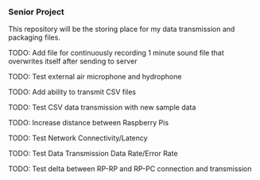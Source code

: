### Senior Project

This repository will be the storing place for my data transmission and packaging files.

TODO: Add file for continuously recording 1 minute sound file that overwrites itself after sending to server

TODO: Test external air microphone and hydrophone

TODO: Add ability to transmit CSV files

TODO: Test CSV data transmission with new sample data

TODO: Increase distance between Raspberry Pis

TODO: Test Network Connectivity/Latency

TODO: Test Data Transmission Data Rate/Error Rate

TODO: Test delta between RP-RP and RP-PC connection and transmission
